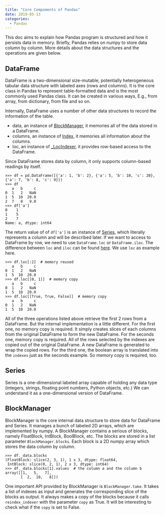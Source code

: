 ```yaml
---
title: "Core Compoments of Pandas"
date: 2019-05-13
categories:
  - Pandas
---
```


This doc aims to explain how Pandas program is structured and how it persists data in memory. 
Briefly, Pandas relies on numpy to store data column by column. 
More details about the data structures and the operations are given below.

## DataFrame
DataFrame is a two-dimensional size-mutable, potentially heterogeneous tabular data structure with labeled axes (rows and columns).
It is the core class in Pandas to represent table-formatted data and is the most commonly used Pandas class. 
It can be created in various ways, E.g., from array, from dictionary, from file and so on.

Internally, DataFrame uses a number of other data structures to record the information of the table.
- data, an instance of [BlockManager](), it memories all of the data stored in a DataFrame.
- columns, an instance of [Index](), it memories all information about the columns.
- loc, an instance of [_LocIndexer](), it provides row-based access to the DataFrame.

Since DataFrame stores data by column, it only supports column-based readings by itself.
```
>>> df = pd.DataFrame([{'a': 1, 'b': 2}, {'a': 5, 'b': 10, 'c': 20}, {'a': 7, 'b': 8, 'c': 9}])
>>> df
   a   b     c
0  1   2   NaN
1  5  10  20.0
2  7   8   9.0
>>> df['a']
0    1
1    5
2    7
Name: a, dtype: int64
```

The return value of of `df['a']` is an instance of [Series](), which literally represents a column and will be described later.
If we want to access to DataFrame by row, we need to use `DataFrame.loc` or `DataFrame.iloc`. 
The difference between `loc` and `iloc` can be found [here]().
We use `loc` as example here.

```
>>> df.loc[:2]  # memory reused
   a   b     c
0  1   2   NaN
1  5  10  20.0
>>> df.loc[[0, 1]]  # memory copy
   a   b     c
0  1   2   NaN
1  5  10  20.0
>>> df.loc[[True, True, False]]  # memory copy
   a   b     c
0  1   2   NaN
1  5  10  20.0
```
All of the three operations listed above retrieve the first 2 rows from a DataFrame. But the internal implementation is a little different.
For the first one, no memory copy is required. It simply creates slices of each columns from the original DataFrame to form the new DataFrame.
For the seconds one, memory copy is required. All of the rows selected by the indexes are copied out of the original DataFrame. A new DataFrame is generated to wrap the copied rows.
For the third one, the boolean array is translated into the `indexes` just as the seconds example. So memory copy is required, too.

## Series
Series is a one-dimensional labeled array capable of holding any data type (integers, strings, floating point numbers, Python objects, etc.)
We can understand it as a one-dimensional version of DataFrame.


## BlockManager
BlockManager is the core internal data structure to store data for DataFrame and Series. 
It manages a bunch of labeled 2D arrays, which are implemented by numpy.
A BlockManager contains a serious of blocks, namely FloatBlock, IntBlock, BoolBlock, etc. 
The blocks are stored in a list parameter `BlockManager.blocks`. 
Each block is a 2D numpy array which stores the data column by column.
```
>>> df._data.blocks
(FloatBlock: slice(2, 3, 1), 1 x 3, dtype: float64,
 IntBlock: slice(0, 2, 1), 2 x 3, dtype: int64)
>>> df._data.blocks[1].values  # the column a and the column b
array([[1,   5,   7],
       [  2,  10,   8]])
```

One important API provided by BlockManager is `BlockManager.take`. 
It takes a list of indexes as input and generates the corresponding slice of the blocks as output.
It always makes a copy of the blocks because it calls `reindex_indexer` with the parameter `copy` as True.
It will be interesting to check what if the `copy` is set to False.

